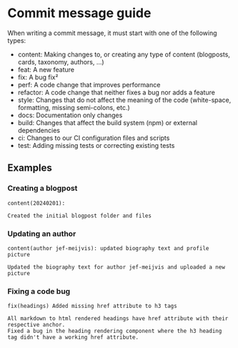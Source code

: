 # Commit message guide

When writing a commit message, it must start with one of the following types:

- content: Making changes to, or creating any type of content (blogposts, cards, taxonomy, authors, ...)
- feat: A new feature
- fix: A bug fix²
- perf: A code change that improves performance
- refactor: A code change that neither fixes a bug nor adds a feature
- style: Changes that do not affect the meaning of the code (white-space, formatting, missing semi-colons, etc.)
- docs: Documentation only changes
- build: Changes that affect the build system (npm) or external dependencies
- ci: Changes to our CI configuration files and scripts 
- test: Adding missing tests or correcting existing tests

## Examples
### Creating a blogpost

    content(20240201): 

    Created the initial blogpost folder and files

### Updating an author

    content(author jef-meijvis): updated biography text and profile picture

    Updated the biography text for author jef-meijvis and uploaded a new picture

### Fixing a code bug 

    fix(headings) Added missing href attribute to h3 tags

    All markdown to html rendered headings have href attribute with their respective anchor. 
    Fixed a bug in the heading rendering component where the h3 heading tag didn't have a working href attribute.  